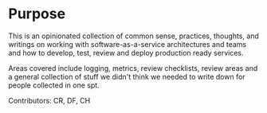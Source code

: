 # Purpose

This is an opinionated collection of common sense, practices, thoughts, and writings on working with software-as-a-service architectures
and teams and how to develop, test, review and deploy production ready services.

Areas covered include logging, metrics, review checklists, review areas and a general collection of stuff we didn't think we needed to write
down for people collected in one spt.

Contributors: CR, DF, CH

